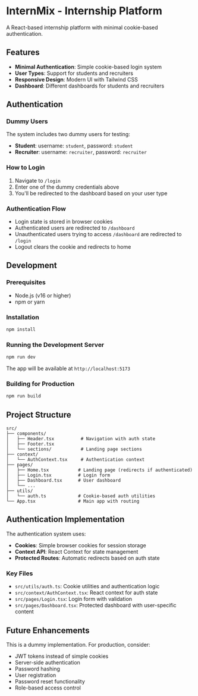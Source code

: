 # InternMix - Internship Platform

A React-based internship platform with minimal cookie-based authentication.

## Features

- **Minimal Authentication**: Simple cookie-based login system
- **User Types**: Support for students and recruiters
- **Responsive Design**: Modern UI with Tailwind CSS
- **Dashboard**: Different dashboards for students and recruiters

## Authentication

### Dummy Users

The system includes two dummy users for testing:

- **Student**: username: `student`, password: `student`
- **Recruiter**: username: `recruiter`, password: `recruiter`

### How to Login

1. Navigate to `/login`
2. Enter one of the dummy credentials above
3. You'll be redirected to the dashboard based on your user type

### Authentication Flow

- Login state is stored in browser cookies
- Authenticated users are redirected to `/dashboard`
- Unauthenticated users trying to access `/dashboard` are redirected to `/login`
- Logout clears the cookie and redirects to home

## Development

### Prerequisites

- Node.js (v16 or higher)
- npm or yarn

### Installation

```bash
npm install
```

### Running the Development Server

```bash
npm run dev
```

The app will be available at `http://localhost:5173`

### Building for Production

```bash
npm run build
```

## Project Structure

```
src/
├── components/
│   ├── Header.tsx          # Navigation with auth state
│   ├── Footer.tsx
│   └── sections/           # Landing page sections
├── context/
│   └── AuthContext.tsx     # Authentication context
├── pages/
│   ├── Home.tsx           # Landing page (redirects if authenticated)
│   ├── Login.tsx          # Login form
│   ├── Dashboard.tsx      # User dashboard
│   └── ...
├── utils/
│   └── auth.ts            # Cookie-based auth utilities
└── App.tsx                # Main app with routing
```

## Authentication Implementation

The authentication system uses:

- **Cookies**: Simple browser cookies for session storage
- **Context API**: React Context for state management
- **Protected Routes**: Automatic redirects based on auth state

### Key Files

- `src/utils/auth.ts`: Cookie utilities and authentication logic
- `src/context/AuthContext.tsx`: React context for auth state
- `src/pages/Login.tsx`: Login form with validation
- `src/pages/Dashboard.tsx`: Protected dashboard with user-specific content

## Future Enhancements

This is a dummy implementation. For production, consider:

- JWT tokens instead of simple cookies
- Server-side authentication
- Password hashing
- User registration
- Password reset functionality
- Role-based access control 